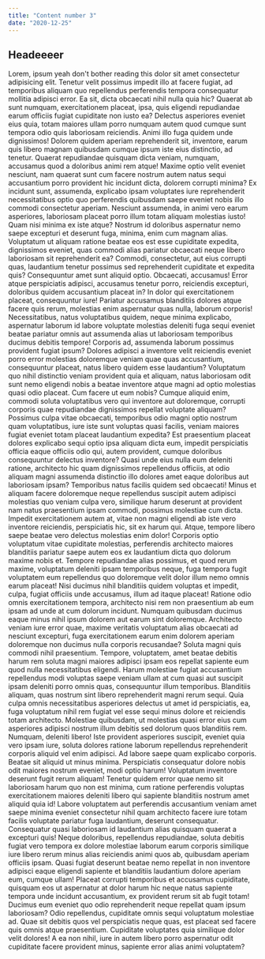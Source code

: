 ```yaml
---
title: "Content number 3"
date: "2020-12-25"
---
```


## Headeeeer

Lorem, ipsum yeah don't bother reading this dolor sit amet consectetur adipisicing elit. Tenetur velit possimus impedit illo at facere fugiat, ad temporibus aliquam quo repellendus perferendis tempora consequatur mollitia adipisci error. Ea sit, dicta obcaecati nihil nulla quia hic? Quaerat ab sunt numquam, exercitationem placeat, ipsa, quis eligendi repudiandae earum officiis fugiat cupiditate non iusto ea? Delectus asperiores eveniet eius quia, totam maiores ullam porro numquam autem quod cumque sunt tempora odio quis laboriosam reiciendis. Animi illo fuga quidem unde dignissimos! Dolorem quidem aperiam reprehenderit sit, inventore, earum quis libero magnam quibusdam cumque ipsum iste eius distinctio, ad tenetur. Quaerat repudiandae quisquam dicta veniam, numquam, accusamus quod a doloribus animi rem atque! Maxime optio velit eveniet nesciunt, nam quaerat sunt cum facere nostrum autem natus sequi accusantium porro provident hic incidunt dicta, dolorem corrupti minima? Ex incidunt sunt, assumenda, explicabo ipsam voluptates iure reprehenderit necessitatibus optio quo perferendis quibusdam saepe eveniet nobis illo commodi consectetur aperiam. Nesciunt assumenda, in animi vero earum asperiores, laboriosam placeat porro illum totam aliquam molestias iusto! Quam nisi minima ex iste atque? Nostrum id doloribus aspernatur nemo saepe excepturi et deserunt fuga, minima, enim cum magnam alias. Voluptatum ut aliquam ratione beatae eos est esse cupiditate expedita, dignissimos eveniet, quas commodi alias pariatur obcaecati neque libero laboriosam sit reprehenderit ea? Commodi, consectetur, aut eius corrupti quas, laudantium tenetur possimus sed reprehenderit cupiditate et expedita quis? Consequuntur amet sunt aliquid optio. Obcaecati, accusamus! Error atque perspiciatis adipisci, accusamus tenetur porro, reiciendis excepturi, doloribus quidem accusantium placeat in? In dolor qui exercitationem placeat, consequuntur iure! Pariatur accusamus blanditiis dolores atque facere quis rerum, molestias enim aspernatur quas nulla, laborum corporis! Necessitatibus, natus voluptatibus quidem, neque minima explicabo, aspernatur laborum id labore voluptate molestias deleniti fuga sequi eveniet beatae pariatur omnis aut assumenda alias ut laboriosam temporibus ducimus debitis tempore! Corporis ad, assumenda laborum possimus provident fugiat ipsum? Dolores adipisci a inventore velit reiciendis eveniet porro error molestias doloremque veniam quae quas accusantium, consequuntur placeat, natus libero quidem esse laudantium? Voluptatum quo nihil distinctio veniam provident quia et aliquam, natus laboriosam odit sunt nemo eligendi nobis a beatae inventore atque magni ad optio molestias quasi odio placeat. Cum facere ut eum nobis? Cumque aliquid enim, commodi soluta voluptatibus vero qui inventore aut doloremque, corrupti corporis quae repudiandae dignissimos repellat voluptate aliquam? Possimus culpa vitae obcaecati, temporibus odio magni optio nostrum quam voluptatibus, iure iste sunt voluptas quasi facilis, veniam maiores fugiat eveniet totam placeat laudantium expedita? Est praesentium placeat dolores explicabo sequi optio ipsa aliquam dicta eum, impedit perspiciatis officia eaque officiis odio qui, autem provident, cumque doloribus consequuntur delectus inventore? Quasi unde eius nulla eum deleniti ratione, architecto hic quam dignissimos repellendus officiis, at odio aliquam magni assumenda distinctio illo dolores amet eaque doloribus aut laboriosam ipsam? Temporibus natus facilis quidem sed obcaecati! Minus et aliquam facere doloremque neque repellendus suscipit autem adipisci molestias quo veniam culpa vero, similique harum deserunt at provident nam natus praesentium ipsam commodi, possimus molestiae cum dicta. Impedit exercitationem autem at, vitae non magni eligendi ab iste vero inventore reiciendis, perspiciatis hic, sit ex harum qui. Atque, tempore libero saepe beatae vero delectus molestias enim dolor! Corporis optio voluptatum vitae cupiditate molestias, perferendis architecto maiores blanditiis pariatur saepe autem eos ex laudantium dicta quo dolorum maxime nobis et. Tempore repudiandae alias possimus, et quod rerum maxime, voluptatum deleniti ipsam temporibus neque, fuga tempora fugit voluptatem eum repellendus quo doloremque velit dolor illum nemo omnis earum placeat! Nisi ducimus nihil blanditiis quidem voluptas et impedit, culpa, fugiat officiis unde accusamus, illum ad itaque placeat! Ratione odio omnis exercitationem tempora, architecto nisi rem non praesentium ab eum ipsam ad unde at cum dolorum incidunt. Numquam quibusdam ducimus eaque minus nihil ipsum dolorem aut earum sint doloremque. Architecto veniam iure error quae, maxime veritatis voluptatum alias obcaecati ad nesciunt excepturi, fuga exercitationem earum enim dolorem aperiam doloremque non ducimus nulla corporis recusandae? Soluta magni quis commodi nihil praesentium. Tempore, voluptatem, amet beatae debitis harum rem soluta magni maiores adipisci ipsam eos repellat sapiente eum quod nulla necessitatibus eligendi. Harum molestiae fugiat accusantium repellendus modi voluptas saepe veniam ullam at cum quasi aut suscipit ipsam deleniti porro omnis quas, consequuntur illum temporibus. Blanditiis aliquam, quas nostrum sint libero reprehenderit magni rerum sequi. Quia culpa omnis necessitatibus asperiores delectus ut amet id perspiciatis, ea, fuga voluptatum nihil rem fugiat vel esse sequi minus dolore et reiciendis totam architecto. Molestiae quibusdam, ut molestias quasi error eius cum asperiores adipisci nostrum illum debitis sed dolorum quos blanditiis rem. Numquam, deleniti libero! Iste provident asperiores suscipit, eveniet quia vero ipsam iure, soluta dolores ratione laborum repellendus reprehenderit corporis aliquid vel enim adipisci. Ad labore saepe quam explicabo corporis. Beatae sit aliquid ut minus minima. Perspiciatis consequatur dolore nobis odit maiores nostrum eveniet, modi optio harum! Voluptatum inventore deserunt fugit rerum aliquam! Tenetur quidem error quae nemo sit laboriosam harum quo non est minima, cum ratione perferendis voluptas exercitationem maiores deleniti libero qui sapiente blanditiis nostrum amet aliquid quia id! Labore voluptatem aut perferendis accusantium veniam amet saepe minima eveniet consectetur nihil quam architecto facere iure totam facilis voluptate pariatur fuga laudantium, deserunt consequatur. Consequatur quasi laboriosam id laudantium alias quisquam quaerat a excepturi quis! Neque doloribus, repellendus repudiandae, soluta debitis fugiat vero tempora ex dolore molestiae laborum earum corporis similique iure libero rerum minus alias reiciendis animi quos ab, quibusdam aperiam officiis ipsam. Quasi fugiat deserunt beatae nemo repellat in non inventore adipisci eaque eligendi sapiente et blanditiis laudantium dolore aperiam eum, cumque ullam! Placeat corrupti temporibus et accusamus cupiditate, quisquam eos ut aspernatur at dolor harum hic neque natus sapiente tempora unde incidunt accusantium, ex provident rerum sit ab fugit totam! Ducimus eum eveniet quo odio reprehenderit neque repellat quam ipsum laboriosam? Odio repellendus, cupiditate omnis sequi voluptatum molestiae ad. Quae sit debitis quos vel perspiciatis neque quas, est placeat sed facere quis omnis atque praesentium. Cupiditate voluptates quia similique dolor velit dolores! A ea non nihil, iure in autem libero porro aspernatur odit cupiditate facere provident minus, sapiente error alias animi voluptatem?
